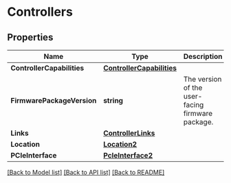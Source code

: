 # Controllers

## Properties
Name | Type | Description | Notes
------------ | ------------- | ------------- | -------------
**ControllerCapabilities** | [**ControllerCapabilities**](ControllerCapabilities.md) |  | [optional] 
**FirmwarePackageVersion** | **string** | The version of the user-facing firmware package. | [optional] 
**Links** | [**ControllerLinks**](ControllerLinks.md) |  | [optional] 
**Location** | [**Location2**](Location_2.md) |  | [optional] 
**PCIeInterface** | [**PcIeInterface2**](PCIeInterface_2.md) |  | [optional] 

[[Back to Model list]](../README.md#documentation-for-models) [[Back to API list]](../README.md#documentation-for-api-endpoints) [[Back to README]](../README.md)


